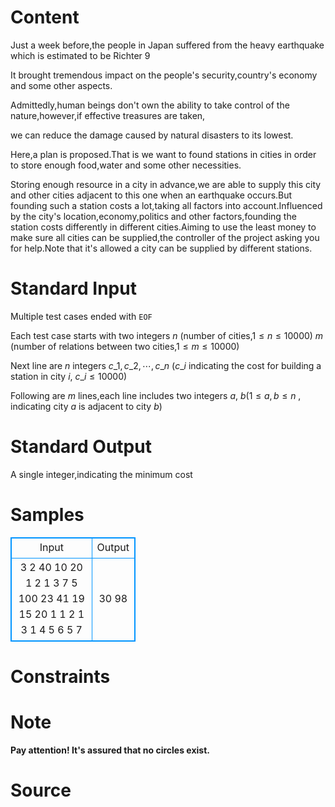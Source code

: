 
# Content

Just a week before,the people in Japan suffered from the heavy earthquake which is estimated to be Richter 9

It brought tremendous impact on the people's security,country's economy and some other aspects.

Admittedly,human beings don't own the ability to take control of the nature,however,if effective treasures are taken,

we can reduce the damage caused by natural disasters to its lowest.

Here,a plan is proposed.That is we want to found stations in cities in order to store enough food,water and some other necessities.

Storing enough resource in a city in advance,we are able to supply this city and other cities adjacent to this one when an earthquake occurs.But founding such a station costs a lot,taking all factors into account.Influenced by the city's location,economy,politics and other factors,founding the station costs differently in different cities.Aiming to use the least money to make sure all cities can be supplied,the controller of the project asking you for help.Note that it's allowed a city can be supplied by different stations.

# Standard Input

Multiple test cases ended with `EOF`

Each test case starts with two integers $n$ (number of cities,$1\leq n\leq 10000$) $m$ (number of relations between two cities,$1\leq m\leq 10000$)

Next line are $n$ integers $c\_1,c\_2,\cdots ,c\_n$ ($c\_i$ indicating the cost for building a station in city $i$, $c\_i\leq 10000$)

Following are $m$ lines,each line includes two integers $a$, $b$($1\leq a,b\leq n$ , indicating city $a$ is adjacent to city $b$)

# Standard Output

A single integer,indicating the minimum cost

# Samples

<style>
        table,table tr th, table tr td { border:1px solid #0094ff; }
        table { width: 200px; min-height: 25px; line-height: 25px; text-align: center; border-collapse: collapse;}   
    </style>
<table>
	<tr>
		<td>Input</td>
		<td>Output</td>
	</tr>
<tr><td>3 2
40 10 20
1 2
1 3
7 5
100 23 41 19 15 20 1
1 2
1 3
1 4
5 6
5 7</td><td>30
98</td></tr></table>


# Constraints



# Note

**Pay attention! It's assured that no circles exist.**

# Source


